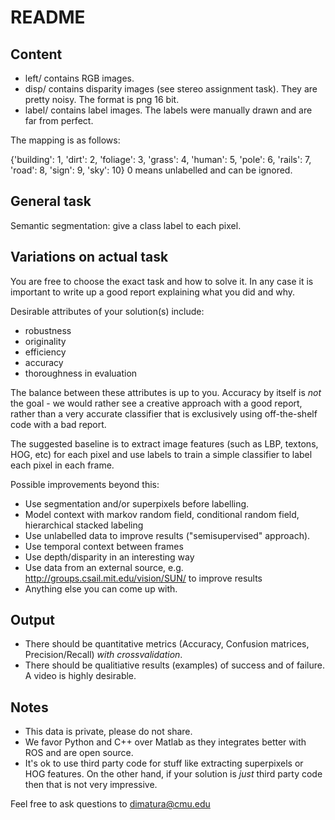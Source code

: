 
# README

## Content

- left/ contains RGB images.
- disp/ contains disparity images (see stereo assignment task). They are pretty noisy. The format is png 16 bit.
- label/ contains label images. The labels were manually drawn and are far from perfect.

The mapping is as follows:

{'building': 1,
 'dirt': 2,
 'foliage': 3,
 'grass': 4,
 'human': 5,
 'pole': 6,
 'rails': 7,
 'road': 8,
 'sign': 9,
 'sky': 10}
0 means unlabelled and can be ignored. 

## General task

Semantic segmentation: give a class label to each pixel.

## Variations on actual task

You are free to choose the exact task and how to solve it. 
In any case it is important to write up a good report explaining what you did
and why.

Desirable attributes of your solution(s) include:
- robustness
- originality
- efficiency
- accuracy
- thoroughness in evaluation

The balance between these attributes is up to you. Accuracy by itself is *not*
the goal - we would rather see a creative approach with a good report, rather
than a very accurate classifier that is exclusively using off-the-shelf code
with a bad report.

The suggested baseline is to extract image features (such as LBP, textons, HOG,
etc) for each pixel and use labels to train a simple classifier to label each
pixel in each frame.

Possible improvements beyond this:
- Use segmentation and/or superpixels before labelling.
- Model context with markov random field, conditional random field, hierarchical stacked labeling
- Use unlabelled data to improve results ("semisupervised" approach).
- Use temporal context between frames
- Use depth/disparity in an interesting way
- Use data from an external source, e.g. http://groups.csail.mit.edu/vision/SUN/ to improve results
- Anything else you can come up with.

## Output

- There should be quantitative metrics (Accuracy, Confusion matrices,
  Precision/Recall) *with crossvalidation*.
- There should be qualitiative results (examples) of success and of failure. A
  video is highly desirable.

## Notes

- This data is private, please do not share.
- We favor Python and C++ over Matlab as they integrates better with ROS and
  are open source.
- It's ok to use third party code for stuff like extracting superpixels or HOG
  features. On the other hand,
  if your solution is *just* third party code then that is not very impressive.

Feel free to ask questions to dimatura@cmu.edu
